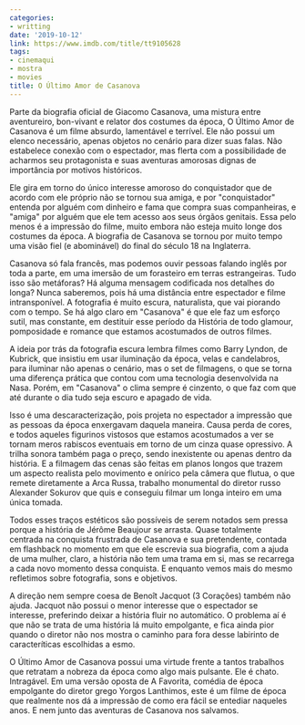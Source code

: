 ```yaml
---
categories:
- writting
date: '2019-10-12'
link: https://www.imdb.com/title/tt9105628
tags:
- cinemaqui
- mostra
- movies
title: O Último Amor de Casanova
---
```


Parte da biografia oficial de Giacomo Casanova, uma mistura entre aventureiro, bon-vivant e relator dos costumes da época, O Último Amor de Casanova é um filme absurdo, lamentável e terrível. Ele não possui um elenco necessário, apenas objetos no cenário para dizer suas falas. Não estabelece conexão com o espectador, mas flerta com a possibilidade de acharmos seu protagonista e suas aventuras amorosas dignas de importância por motivos históricos.

Ele gira em torno do único interesse amoroso do conquistador que de acordo com ele próprio não se tornou sua amiga, e por "conquistador" entenda por alguém com dinheiro e fama que compra suas companheiras, e "amiga" por alguém que ele tem acesso aos seus órgãos genitais. Essa pelo menos é a impressão do filme, muito embora não esteja muito longe dos costumes da época. A biografia de Casanova se tornou por muito tempo uma visão fiel (e abominável) do final do século 18 na Inglaterra.

Casanova só fala francês, mas podemos ouvir pessoas falando inglês por toda a parte, em uma imersão de um forasteiro em terras estrangeiras. Tudo isso são metáforas? Há alguma mensagem codificada nos detalhes do longa? Nunca saberemos, pois há uma distância entre espectador e filme intransponível. A fotografia é muito escura, naturalista, que vai piorando com o tempo. Se há algo claro em "Casanova" é que ele faz um esforço sutil, mas constante, em destituir esse período da História de todo glamour, pomposidade e romance que estamos acostumados de outros filmes.

A ideia por trás da fotografia escura lembra filmes como Barry Lyndon, de Kubrick, que insistiu em usar iluminação da época, velas e candelabros, para iluminar não apenas o cenário, mas o set de filmagens, o que se torna uma diferença prática que contou com uma tecnologia desenvolvida na Nasa. Porém, em "Casanova" o clima sempre é cinzento, o que faz com que até durante o dia tudo seja escuro e apagado de vida.

Isso é uma descaracterização, pois projeta no espectador a impressão que as pessoas da época enxergavam daquela maneira. Causa perda de cores, e todos aqueles figurinos vistosos que estamos acostumados a ver se tornam meros rabiscos eventuais em torno de um cinza quase opressivo. A trilha sonora também paga o preço, sendo inexistente ou apenas dentro da história. E a filmagem das cenas são feitas em planos longos que trazem um aspecto realista pelo movimento e onírico pela câmera que flutua, o que remete diretamente a Arca Russa, trabalho monumental do diretor russo Alexander Sokurov que quis e conseguiu filmar um longa inteiro em uma única tomada.

Todos esses traços estéticos são possíveis de serem notados sem pressa porque a história de Jérôme Beaujour se arrasta. Quase totalmente centrada na conquista frustrada de Casanova e sua pretendente, contada em flashback no momento em que ele escrevia sua biografia, com a ajuda de uma mulher, claro, a história não tem uma trama em si, mas se recarrega a cada novo momento dessa conquista. E enquanto vemos mais do mesmo refletimos sobre fotografia, sons e objetivos.

A direção nem sempre coesa de Benoît Jacquot (3 Corações) também não ajuda. Jacquot não possui o menor interesse que o espectador se interesse, preferindo deixar a história fluir no automático. O problema aí é que não se trata de uma história lá muito empolgante, e fica ainda pior quando o diretor não nos mostra o caminho para fora desse labirinto de caracteríticas escolhidas a esmo.

O Último Amor de Casanova possui uma virtude frente a tantos trabalhos que retratam a nobreza da época como algo mais pulsante. Ele é chato. Intragável. Em uma versão oposta de A Favorita, comédia de época empolgante do diretor grego Yorgos Lanthimos, este é um filme de época que realmente nos dá a impressão de como era fácil se entediar naqueles anos. E nem junto das aventuras de Casanova nos salvamos.